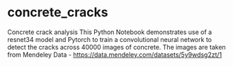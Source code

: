 # concrete_cracks
Concrete crack analysis 
This Python Notebook demonstrates use of a resnet34 model and Pytorch to train a convolutional neural network to detect the cracks across 
40000 images of concrete. The images are taken from Mendeley Data - https://data.mendeley.com/datasets/5y9wdsg2zt/1
